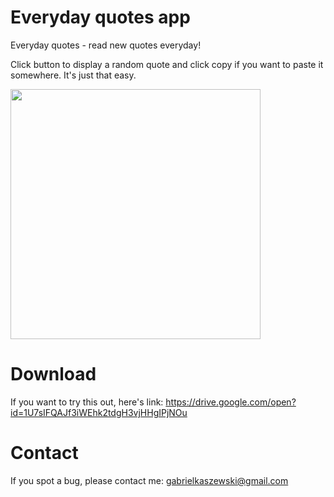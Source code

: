 # Everyday quotes app

Everyday quotes - read new quotes everyday!

Click button to display a random quote and click copy if you want to paste it somewhere.
It's just that easy.

<img src="https://user-images.githubusercontent.com/42281413/51560058-cbc8e300-1e83-11e9-8322-229bcf11a064.png" height = 400px>

# Download
If you want to try this out, here's link: https://drive.google.com/open?id=1U7sIFQAJf3iWEhk2tdgH3vjHHgIPjNOu

# Contact
If you spot a bug, please contact me: gabrielkaszewski@gmail.com

